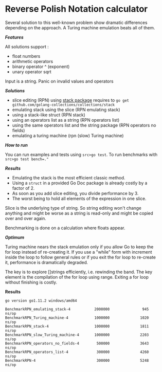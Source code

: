 # Reverse Polish Notation calculator

Several solution to this well-known problem show dramatic differences depending on the approach.
A Turing machine emulation beats all of them.

***Features***

All solutions support :
- float numbers
- arithmetic operators
- binary operator ^ (exponent)
- unary operator sqrt

Input is a string. Panic on invalid values and operators

***Solutions***

- slice editing (RPN) using [stack package](https://godoc.org/github.com/golang-collections/collections/stack)
  requires to `go get github.com/golang-collections/collections/stack`
- emulating stack using the slice (RPN emulating stack)
- using a stack-like struct (RPN stack)
- using an operators list as a string (RPN operators list)
- using the same operators list and the string package (RPN operators no fields)
- emulating a turing machine (rpn (slow) Turing machine)

***How to run***

You can run examples and tests using `src>go test`.
To run benchmarks with `src>go test bench=."`

***Results***

- Emulating the stack is the most efficient classic method.
- Using a `struct` in a provided Go Doc package is already costly by a factor of 2.
- As soon as you add slice editing, you divide performance by 3.
- The worst being to hold all elements of the expression in one slice.

Slice is the underlying type of string. So string editing won't change anything and might be
worse as a string is read-only and might be copied over and over again.

Benchmarking is done on a calculation where floats appear.

***Optimum***

Turing machine nears the stack emulation only if you allow Go to keep the for loop instead of re-creating it.
If you use a "while" form with increment inside the loop to follow general rules or if you exit
the for loop to re-create it, performance is dramatically degraded. 

The key is to explore []strings efficiently, i.e. rewinding the band. The key element is 
the compilation of the for loop using range. Exiting a for loop without finishing is costly.

**Results**
```
go version go1.11.2 windows/amd64

BenchmarkRPN_emulating_stack-4           2000000               945 ns/op
BenchmarkRPN_Turing_machine-4            1000000              1020 ns/op
BenchmarkRPN_stack-4                     1000000              1811 ns/op
BenchmarkRPN_slow_Turing_machine-4       1000000              2203 ns/op
BenchmarkRPN_operators_no_fields-4        500000              3643 ns/op
BenchmarkRPN_operators_list-4             300000              4260 ns/op
BenchmarkRPN-4                            300000              5248 ns/op

```

 
 
 